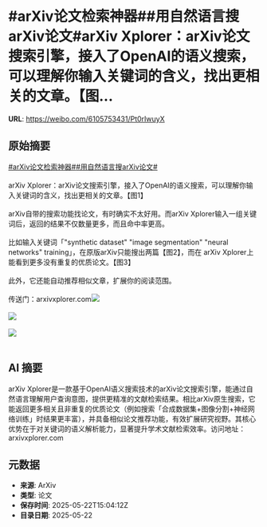 # #arXiv论文检索神器##用自然语言搜arXiv论文#arXiv Xplorer：arXiv论文搜索引擎，接入了OpenAI的语义搜索，可以理解你输入关键词的含义，找出更相关的文章。【图...

**URL**: https://weibo.com/6105753431/Pt0rIwuyX

## 原始摘要

<a href="https://m.weibo.cn/search?containerid=231522type%3D1%26t%3D10%26q%3D%23arXiv%E8%AE%BA%E6%96%87%E6%A3%80%E7%B4%A2%E7%A5%9E%E5%99%A8%23&amp;extparam=%23arXiv%E8%AE%BA%E6%96%87%E6%A3%80%E7%B4%A2%E7%A5%9E%E5%99%A8%23" data-hide=""><span class="surl-text">#arXiv论文检索神器#</span></a><a href="https://m.weibo.cn/search?containerid=231522type%3D1%26t%3D10%26q%3D%23%E7%94%A8%E8%87%AA%E7%84%B6%E8%AF%AD%E8%A8%80%E6%90%9CarXiv%E8%AE%BA%E6%96%87%23&amp;extparam=%23%E7%94%A8%E8%87%AA%E7%84%B6%E8%AF%AD%E8%A8%80%E6%90%9CarXiv%E8%AE%BA%E6%96%87%23" data-hide=""><span class="surl-text">#用自然语言搜arXiv论文#</span></a><br><br>arXiv Xplorer：arXiv论文搜索引擎，接入了OpenAI的语义搜索，可以理解你输入关键词的含义，找出更相关的文章。【图1】<br><br>arXiv自带的搜索功能找论文，有时确实不太好用。而arXiv Xplorer输入一组关键词后，返回的结果不仅数量更多，而且命中率更高。<br><br>比如输入关键词「"synthetic dataset" "image segmentation" "neural networks" training」，在原版arXiv只能搜出两篇【图2】，而在 arXiv Xplorer上能看到更多没有重复的优质论文。【图3】<br><br>此外，它还能自动推荐相似文章，扩展你的阅读范围。<br><br>传送门：arxivxplorer.com<img style="" src="https://tvax4.sinaimg.cn/large/006Fd7o3gy1i1obr5xbcmj31bg13etck.jpg" referrerpolicy="no-referrer"><br><br><img style="" src="https://tvax1.sinaimg.cn/large/006Fd7o3gy1i1obr7jx57j32ii17ykb4.jpg" referrerpolicy="no-referrer"><br><br><img style="" src="https://tvax4.sinaimg.cn/large/006Fd7o3gy1i1obr98uzmj324e1cyu0h.jpg" referrerpolicy="no-referrer"><br><br>

## AI 摘要

arXiv Xplorer是一款基于OpenAI语义搜索技术的arXiv论文搜索引擎，能通过自然语言理解用户查询意图，提供更精准的文献检索结果。相比arXiv原生搜索，它能返回更多相关且非重复的优质论文（例如搜索「合成数据集+图像分割+神经网络训练」时结果更丰富），并具备相似论文推荐功能，有效扩展研究视野。其核心优势在于对关键词的语义解析能力，显著提升学术文献检索效率。访问地址：arxivxplorer.com

## 元数据

- **来源**: ArXiv
- **类型**: 论文
- **保存时间**: 2025-05-22T15:04:12Z
- **目录日期**: 2025-05-22
